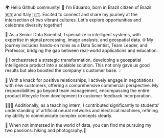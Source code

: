 🌍 Hello Github community! 👋 I'm Eduardo, born in Brazil citizen of Brazil 🇧🇷 and Italy 🇮🇹. Excited to connect and share my journey at the intersection of two vibrant cultures. Let's explore opportunities and celebrate diversity together!

🚀 As a Senior Data Scientist, I specialize in intelligent systems, with expertise in signal processing, image analysis, and geospatial data. 🌐 My journey includes hands-on roles as a Data Scientist, Team Leader, and Professor, bridging the gap between real-world applications and education.

🌱 I orchestrated a strategic transformation, developing a geospatial intelligence product into a scalable solution. This not only gave us good results but also boosted the company's customer base. 💡

🤝 With a knack for positive relationships, I actively engage in negotiations with new customers, offering a comprehensive commercial perspective. My responsibilities go beyond team management, encompassing the entire product lifecycle from development to customer feedback incorporation.

👨🏻‍💻 Additionally, as a teaching intern, I contributed significantly to students' understanding of artificial neural networks and electrical machines, refining my ability to communicate complex concepts clearly.

🥾 When not immersed in the world of data, you can find me pursuing my two passions: hiking and photography.📸